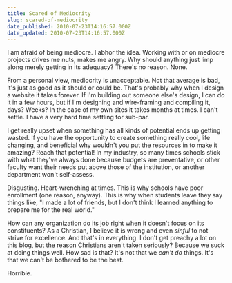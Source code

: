 ```yaml
---
title: Scared of Mediocrity
slug: scared-of-mediocrity
date_published: 2010-07-23T14:16:57.000Z
date_updated: 2010-07-23T14:16:57.000Z
---
```


I am afraid of being mediocre. I abhor the idea. Working with or on mediocre projects drives me nuts, makes me angry. Why should anything just limp along merely getting in its adequacy? There's no reason. None.

From a personal view, mediocrity is unacceptable. Not that average is bad, it's just as good as it should or could be. That's probably why when I design a website it takes forever. If I'm building out someone else's design, I can do it in a few hours, but if I'm designing and wire-framing and compiling it, days? Weeks? In the case of my own sites it takes months at times. I can't settle. I have a very hard time settling for sub-par.

I get really upset when something has all kinds of potential ends up getting wasted. If you have the opportunity to create something really cool, life changing, and beneficial why wouldn't you put the resources in to make it amazing? Reach that potential! In my industry, so many times schools stick with what they've always done because budgets are preventative, or other faculty want their needs put above those of the institution, or another department won't self-assess.

Disgusting. Heart-wrenching at times. This is why schools have poor enrollment (one reason, anyway). This is why when students leave they say things like, "I made a lot of friends, but I don't think I learned anything to prepare me for the real world."

How can any organization do its job right when it doesn't focus on its constituents? As a Christian, I believe it is wrong and even *sinful* to not strive for excellence. And that's in everything. I don't get preachy a lot on this blog, but the reason Christians aren't taken seriously? Because we suck at doing things well. How sad is that? It's not that we *can't do* things. It's that we can't be bothered to be the best.

Horrible.
